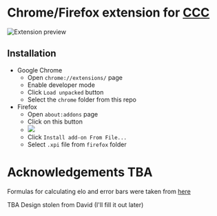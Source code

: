 # Chrome/Firefox extension for [CCC](https://www.chess.com/computer-chess-championship#)

![Extension preview](https://github.com/truekendor/better-ccc-extension/blob/main/preview_ccc.webp)

## Installation

- Google Chrome
  - Open `chrome://extensions/` page
  - Enable developer mode
  - Click `Load unpacked` button
  - Select the `chrome` folder from this repo
- Firefox
  - Open `about:addons` page
  - Click on this button
  - ![](https://github.com/truekendor/better-ccc-extension/blob/main/firefox_where.webp)
  - Click `Install add-on From File...`
  - Select `.xpi` file from `firefox` folder

# Acknowledgements TBA

Formulas for calculating elo and error bars were taken from [here](https://3dkingdoms.com/chess/elo.htm)

TBA Design stolen from David (I'll fill it out later)
